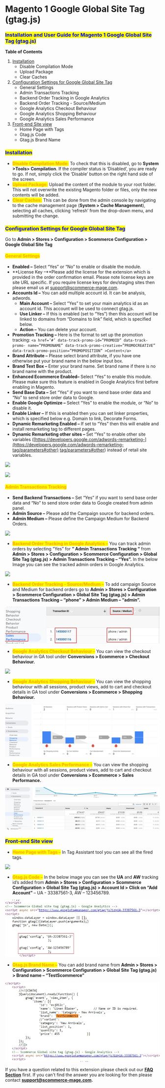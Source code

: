 # Magento 1 Google Global Site Tag (gtag.js)

### <mark style="color:blue;">Installation and User Guide for Magento 1 Google Global Site Tag (gtag.js)</mark>

**Table of Contents**

1. [Installation ](magento-1-google-global-site-tag-gtag.js.md#\_bookmark0)
   * Disable Compilation Mode&#x20;
   * Upload Package&#x20;
   * Clear Caches&#x20;
2. [Configuration Settings for Google Global Site Tag ](magento-1-google-global-site-tag-gtag.js.md#\_bookmark4)
   * General Settings&#x20;
   * Admin Transactions Tracking&#x20;
   * Backend Order Tracking in Google Analytics&#x20;
   * Backend Order Tracking - Source/Medium&#x20;
   * Google Analytics Checkout Behaviour&#x20;
   * Google Analytics Shopping Behaviour&#x20;
   * Google Analytics Sales Performance&#x20;
3. [Front-end Site view ](magento-1-google-global-site-tag-gtag.js.md#\_bookmark12)
   * Home Page with Tags&#x20;
   * Gtag.js Code&#x20;
   * Gtag.js Brand Name&#x20;

### <mark style="color:blue;">Installation</mark> <a href="#bookmark0" id="bookmark0"></a>

* <mark style="color:orange;">**Disable Compilation Mode:**</mark> To check that this is disabled, go to **System >Tools> Compilation**. If the compiler status is ‘Disabled’, you are ready to go. If not, simply click the ‘Disable’ button on the right hand side of the screen.
* <mark style="color:orange;">**Upload Package:**</mark> Upload the content of the module to your root folder. This will not overwrite the existing Magento folder or files, only the new contents will be added.
* <mark style="color:orange;">**Clear Caches:**</mark> This can be done from the admin console by navigating to the cache management page (**System > Cache Management**), selecting all caches, clicking ‘refresh’ from the drop-down menu, and submitting the change.

### <mark style="color:blue;">Configuration Settings for Google Global Site Tag</mark> <a href="#bookmark4" id="bookmark4"></a>

Go to **Admin > Stores > Configuration > Scommerce Configuration > Google Global Site Tag**

#### <mark style="color:orange;">General Settings</mark> <a href="#bookmark5" id="bookmark5"></a>

* **Enabled –** Select “Yes” or “No” to enable or disable the module.
* **License Key –**Please add the license for the extension which is provided in the order confirmation email. Please note license keys are site URL specific. If you require license keys for dev/staging sites then please email us at [support@scommerce-mage.com](mailto:support@scommerce-mage.com).
* **Accounts Id –** You can add multiple account id. It can be analysis, adwords.
  * **Main Account –** Select “Yes” to set your main analytics id as an account id. This account will be used to connect gtag.js.
  * **Use Linker –** If this is enabled (set to “Yes”) then this account will be linked to domains from “Domains to link” field, which is specified below.
  * **Action –** You can delete your account.
* **Promotion Tracking –** Here is the format to set up the promotion tracking: `<a href=’#’ data-track-promo-id=”PROMOID” data-track-promo- name=”PROMONAME” data-track-promo-creative=”PROMOCREATIVE” data-track-promo-position=”PROMOPOSITION” >Content</a>`
* **Brand Attribute –** Please select brand attribute, if you have one otherwise put your brand name in the below input box.
* **Brand Text Box –** Enter your brand name. Set brand name if there is no brand name with the product.
* **Enhanced Ecommerce Enabled–** Select “Yes” to enable this module. Please make sure this feature is enabled in Google Analytics first before enabling in Magento.
* **Send Base Data –** Set “Yes” if you want to send base order data and “No” to send store order data to Google.
* **Enable Google Optimize –** Select “Yes” to enable the module, or “No” to disable it.
* **Enable Linker –** If this is enabled then you can set linker properties, which is specified below e.g. Domain to link, Decorate Forms.
* **Dynamic Remarketing Enabled –** If set to “Yes” then this will enable and install remarketing tag to different pages.
* **Dynamic Remarketing other sites –** Set “Yes” to enable other site variables ([https://developers.google.com/adwords-remarketing-](https://developers.google.com/adwords-remarketing-tag/parameters#other) [tag/parameters#other](https://developers.google.com/adwords-remarketing-tag/parameters#other)) instead of retail site variables.

![](../../.gitbook/assets/m1gtag\_general1.jpg)

![](../../.gitbook/assets/m1ua\_general2.jpg)

#### <mark style="color:orange;">Admin Transactions Tracking</mark> <a href="#bookmark6" id="bookmark6"></a>

* **Send Backend Transactions –** Set “Yes” if you want to send base order data and “No” to send store order data to Google created from admin panel.
* **Admin Source –** Please add the Campaign source for backend orders.
* **Admin Medium –** Please define the Campaign Medium for Backend Orders.

![](../../.gitbook/assets/m1gtag\_admintrans.jpg)

* <mark style="color:orange;">**Backend Order Tracking in Google Analytics –**</mark> You can track admin orders by selecting “Yes” for **“ Admin Transactions Tracking “** from **Admin > Stores > Configuration > Scommerce Configuration > Global Site Tag (gtag.js) > Admin Transactions Tracking – “Yes”.** In the below Image you can see the tracked admin orders in Google Analytics.

![](../../.gitbook/assets/m1gtag\_backendordertracking.jpg)

* <mark style="color:orange;">**Backend Order Tracking - Source/Medium –**</mark> To add campaign Source and Medium for backend orders go to **Admin > Stores > Configuration > Scommerce Configuration > Global Site Tag (gtag.js) > Admin Transactions Tracking – “phone” > Admin Medium – “admin”.**

![A screenshot of a cell phone  Description automatically generated](<../../.gitbook/assets/5 (10)>)

* <mark style="color:orange;">**Google Analytics Checkout Behaviour –**</mark> You can view the checkout behaviour in GA tool under **Conversions > Ecommerce > Checkout Behaviour.**

![](../../.gitbook/assets/m1gtag\_checkoutbeha.jpg)

* <mark style="color:orange;">**Google Analytics Shopping Behaviour –**</mark> You can view the shopping behaviour with all sessions, product views, add to cart and checkout details in GA tool under **Conversions > Ecommerce > Shopping Behaviour.**

![](<../../.gitbook/assets/7 (46)>)

* <mark style="color:orange;">**Google Analytics Sales Performance –**</mark> You can view the shopping behaviour with all sessions, product views, add to cart and checkout details in GA tool under **Conversions > Ecommerce > Sales Performance.**

![](<../../.gitbook/assets/8 (29)>)

### <mark style="color:blue;">Front-end Site view</mark> <a href="#bookmark12" id="bookmark12"></a>

* <mark style="color:orange;">**Home Page with Tags –**</mark> In Tag Assistant tool you can see all the fired tags.

![](../../.gitbook/assets/m1gtag\_front1.jpg)

* <mark style="color:orange;">**Gtag.js Code –**</mark> In the below image you can see the **UA** and **AW** tracking id’s added from **Admin > Stores > Configuration > Scommerce Configuration > Global Site Tag (gtag.js) > Account Id > Click on “Add Account”** – UA - 33387561-3, AW – 123456789.

![](<../../.gitbook/assets/10 (45)>)

* <mark style="color:orange;">**Gtag.js Brand Name –**</mark> You can add brand name from **Admin > Stores > Configuration > Scommerce Configuration > Global Site Tag (gtag.js) > Brand name – “TestScommerce”**

![](<../../.gitbook/assets/11 (4)>)

If you have a question related to this extension please check out our [**FAQ Section**](https://www.scommerce-mage.com/magento-facebook-conversion-audience-tracking.html#faq) first. If you can't find the answer you are looking for then please contact [**support@scommerce-mage.com**](mailto:core@scommerce-mage.com)**.**
